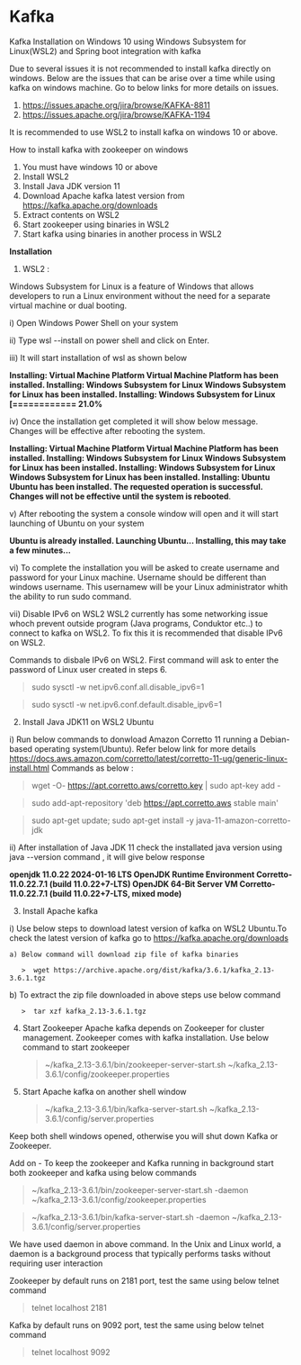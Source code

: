 # Kafka
Kafka Installation on Windows 10 using Windows Subsystem for Linux(WSL2) and Spring boot integration with kafka

Due to several issues it is not recommended to install kafka directly on windows.
Below are the issues that can be arise over a time while using kafka on windows machine. Go to below links for more details on issues.
1. https://issues.apache.org/jira/browse/KAFKA-8811
2. https://issues.apache.org/jira/browse/KAFKA-1194

It is recommended to use WSL2 to install kafka on windows 10 or above.

How to install kafka with zookeeper on windows
1. You must have windows 10 or above
2. Install WSL2
3. Install Java JDK version 11
4. Download Apache kafka latest version from https://kafka.apache.org/downloads
5. Extract contents on WSL2
6. Start zookeeper using binaries in WSL2
7. Start kafka using binaries in another process in WSL2
   
**Installation**

1. WSL2 : 

Windows Subsystem for Linux is a feature of Windows that allows developers to run a Linux environment without the need for a separate virtual machine or dual booting.

i) Open Windows Power Shell on your system
   
ii) Type wsl --install on power shell and click on Enter.
   
iii) It will start installation of wsl as shown below

   **Installing: Virtual Machine Platform
Virtual Machine Platform has been installed.
Installing: Windows Subsystem for Linux
Windows Subsystem for Linux has been installed.
Installing: Windows Subsystem for Linux
[============              21.0%**

iv) Once the installation get completed it will show below message. Changes will be effective after rebooting the system.

**Installing: Virtual Machine Platform
Virtual Machine Platform has been installed.
Installing: Windows Subsystem for Linux
Windows Subsystem for Linux has been installed.
Installing: Windows Subsystem for Linux
Windows Subsystem for Linux has been installed.
Installing: Ubuntu
Ubuntu has been installed.
The requested operation is successful. Changes will not be effective until the system is rebooted**.

v) After rebooting the system a console window will open and it will start launching of Ubuntu on your system

   **Ubuntu is already installed.
Launching Ubuntu...
Installing, this may take a few minutes...**

vi) To complete the installation you will be asked to create username and password for your Linux machine.
   Username should be different than windows username. This usernamew will be your Linux administrator whith the ability to run sudo command.
   
vii) Disable IPv6 on WSL2
   WSL2 currently has some networking issue whoch prevent outside program (Java programs, Conduktor etc..) to connect to kafka on WSL2.
   To fix this it is recommended that disable IPv6 on WSL2.

   Commands to disbale IPv6 on WSL2. First command will ask to enter the password of Linux user created in steps 6.
   
   > sudo sysctl -w net.ipv6.conf.all.disable_ipv6=1

   > sudo sysctl -w net.ipv6.conf.default.disable_ipv6=1

2. Install Java JDK11 on WSL2 Ubuntu

i) Run below commands to donwload Amazon Corretto 11 running a Debian-based operating system(Ubuntu).
   Refer below link for more details
   https://docs.aws.amazon.com/corretto/latest/corretto-11-ug/generic-linux-install.html
   Commands as below :
   
   > wget -O- https://apt.corretto.aws/corretto.key | sudo apt-key add -

   > sudo add-apt-repository 'deb https://apt.corretto.aws stable main'
   
   > sudo apt-get update; sudo apt-get install -y java-11-amazon-corretto-jdk

ii)   After installation of Java JDK 11 check the installated java version using java --version command , it will give below response

**openjdk 11.0.22 2024-01-16 LTS
OpenJDK Runtime Environment Corretto-11.0.22.7.1 (build 11.0.22+7-LTS)
OpenJDK 64-Bit Server VM Corretto-11.0.22.7.1 (build 11.0.22+7-LTS, mixed mode)** 

3. Install Apache kafka

i) Use below steps to download latest version of kafka on WSL2 Ubuntu.To check the latest version of kafka go to https://kafka.apache.org/downloads

    a) Below command will download zip file of kafka binaries
    
       >  wget https://archive.apache.org/dist/kafka/3.6.1/kafka_2.13-3.6.1.tgz
       
   b) To extract the zip file downloaded in above steps use below command
   
       >  tar xzf kafka_2.13-3.6.1.tgz

4. Start Zookeeper
   Apache kafka depends on Zookeeper for cluster management. Zookeeper comes with kafka installation.
   Use below command to start zookeeper
   
   > ~/kafka_2.13-3.6.1/bin/zookeeper-server-start.sh ~/kafka_2.13-3.6.1/config/zookeeper.properties
   
6. Start Apache kafka on another shell window
   
   > ~/kafka_2.13-3.6.1/bin/kafka-server-start.sh ~/kafka_2.13-3.6.1/config/server.properties

Keep both shell windows opened, otherwise you will shut down Kafka or Zookeeper.

Add on - 
To keep the zookeeper and Kafka running in background start both zookeeper and kafka using below commands

 > ~/kafka_2.13-3.6.1/bin/zookeeper-server-start.sh -daemon ~/kafka_2.13-3.6.1/config/zookeeper.properties

 > ~/kafka_2.13-3.6.1/bin/kafka-server-start.sh -daemon ~/kafka_2.13-3.6.1/config/server.properties 

We have used daemon in above command. In the Unix and Linux world, a daemon is a background process that typically performs tasks without requiring user interaction

Zookeeper by default runs on 2181 port, test the same using below telnet command 
> telnet localhost 2181

Kafka by default runs on 9092 port, test the same using below telnet command
> telnet localhost 9092
   
